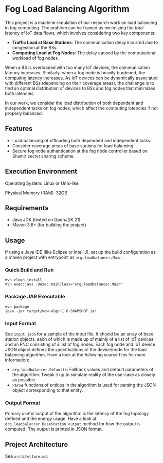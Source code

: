 # Fog Load Balancing Algorithm

This project is a machine simulation of our research work on load balancing in fog computing. The problem can be framed
as minimizing the total latency of IoT data flows, which involves considering two key components:
- **Traffic Load at Base Stations**: The communication delay incurred due to congestion at the BSs.
- **Computing Load at Fog Nodes**: The delay caused by the computational workload of fog nodes.

When a BS is overloaded with too many IoT devices, the communication latency increases. Similarly, when a fog node
is heavily burdened, the computing latency increases. As IoT devices can be dynamically associated with different BSs
(depending on their coverage areas), the challenge is to find an optimal distribution of devices to BSs and fog nodes
that minimizes both latencies.

In our work, we consider the load distribution of both dependent and independent tasks on fog nodes, which affect
the computing latencies if not properly balanced.

## Features

* Load balancing of offloading both dependent and independent tasks.
* Consider coverage areas of base stations for load balancing.
* Secure fog node authentication at the fog node controller based on Shamir secret sharing scheme.

## Execution Environment

Operating System: Linux or Unix-like 

Physical Memory (RAM): 32GB

## Requirements

* Java JDK (tested on OpenJDK 21)
* Maven 3.8+ (for building the project)

## Usage

If using a Java IDE (like Eclipse or IntelliJ), set up the build configuration as a maven project with entrypoint as
`org.loadbalancer.Main`.

### Quick Build and Run

```shell
mvn clean install
mvn exec:java -Dexec.mainClass="org.loadbalancer.Main"
```

### Package JAR Executable

```shell
mvn package
java -jar target/new-algo-1.0-SNAPSHOT.jar
```

### Input Format

See `input.json` for a sample of the input file. It should be an array of base station objects, each of which is made
up of mainly of a list of IoT devices and an FNC consisting of a list of fog nodes. Each fog node and IoT device JSON
object defines the specifications of the device/node for the load balancing algorithm. Have a look at the following
source files for more information:
* `org.loadbalancer.Defaults`: Fallback values and default parameters of the algorithm. Tweak it up to simulate reality of the use-case
  as closely as possible.
* `Parse` functions of entities in the algorithm is used for parsing the JSON object corresponding to that entity.

### Output Format

Primary useful output of the algorithm is the latency of the fog topology defined and the energy usage. Have a look at
`org.loadbalancer.BaseStation.output` method for how the output is computed. The output is printed in JSON format.

## Project Architecture

See `architecture.md`.
